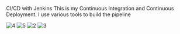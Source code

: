 CI/CD with Jenkins
This is my Continuous Integration and Continuous Deployment. I use various tools to build the pipeline

![4](https://github.com/Nidhidevops/chinna-app/assets/140115299/79431c34-29be-46de-9060-dd86c4bdb25e)
![5](https://github.com/Nidhidevops/chinna-app/assets/140115299/35ad2e40-e7f1-46dc-8972-35956d1cf764)
![2](https://github.com/Nidhidevops/chinna-app/assets/140115299/5a49ae4b-3e44-47b4-b8a0-1e65e6197670)
![3](https://github.com/Nidhidevops/chinna-app/assets/140115299/0686fcd9-ef08-49fd-90de-1603335c8695)

